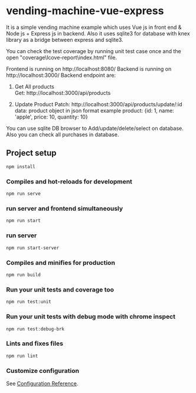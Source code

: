 # vending-machine-vue-express

It is a simple vending machine example which uses Vue js in front end & Node js + Express js in backend. Also it uses sqlite3 for database with knex library as a bridge between express and sqlite3.

You can check the test coverage by running unit test case once and the open "coverage\Icove-report\index.html" file.

Frontend is running on http://localhost:8080/
Backend is running on http://localhost:3000/
Backend endpoint are:
1. Get All products  
    Get: http://localhost:3000/api/products

2. Update Product
    Patch: http://localhost:3000/api/products/update/:id
    data: product object in json format
    example product: {id: 1, name: 'apple', price: 10, quantity: 10}


You can use sqlite DB browser to Add/update/delete/select on database. Also you can check all purchases in database.

## Project setup
```
npm install
```

### Compiles and hot-reloads for development
```
npm run serve
```


### run server and frontend simultaneously
```
npm run start
```

### run server
```
npm run start-server
```

### Compiles and minifies for production
```
npm run build
```

### Run your unit tests and coverage too
```
npm run test:unit
```


### Run your unit tests with debug mode with chrome inspect
```
npm run test:debug-brk
```


### Lints and fixes files
```
npm run lint
```

### Customize configuration
See [Configuration Reference](https://cli.vuejs.org/config/).

